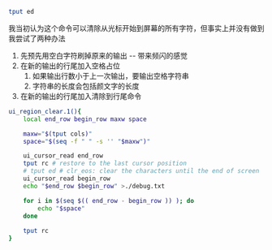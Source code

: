 ```bash
tput ed
```

我当初认为这个命令可以清除从光标开始到屏幕的所有字符，但事实上并没有做到
我尝试了两种办法
1. 先预先用空白字符刷掉原来的输出 -- 带来频闪的感觉
2. 在新的输出的行尾加入空格占位
    1. 如果输出行数小于上一次输出，要输出空格字符串
    2. 字符串的长度会包括颜文字的长度
3. 在新的输出的行尾加入清除到行尾命令


```bash
ui_region_clear.1(){
    local end_row begin_row maxw space

    maxw="$(tput cols)"
    space="$(seq -f " " -s '' "$maxw")"

    ui_cursor_read end_row
    tput rc # restore to the last cursor position
    # tput ed # clr_eos: clear the characters until the end of screen
    ui_cursor_read begin_row
    echo "$end_row $begin_row" >./debug.txt

    for i in $(seq $(( end_row - begin_row )) ); do
        echo "$space"
    done
    
    tput rc
}
```
